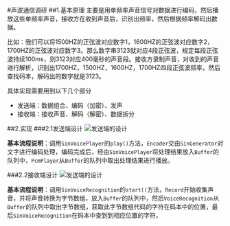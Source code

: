 #声波通信调研
##1.基本原理
主要是用单频率声音信号对数据进行编码，然后播放这些单频率声音，接收方在收到声音后，识别出频率，然后根据频率解码出数据。

比如：我们可以将1500HZ的正弦波对应数字1，1600HZ的正弦波对应数字2，1700HZ的正弦波对应数字3。那么数字串3123就对应4段正弦波，规定每段正弦波持续100ms，则3123对应400毫秒的声音段。接收方录制声音，对收到的声音进行解析，识别出1700HZ，1500HZ，1600HZ，1700HZ四段正弦波频率，然后查找码本，解码出的数字就是3123。

具体实现需要用到以下几个部分

- 发送端：数据组合、编码（加密）、发声
- 接收端：接收声音、解码（解密）、数据拆分

##2.实现
###2.1发送端设计
![发送端的设计](doc/design/SinVoicePlayer.PNG)

**基本流程说明**：调用`SinVoicePlayer`的`play()`方法，`Encoder`交由`SinGenerator`对文字进行编码处理，编码完成后，经由`SinVoicePlayer`将处理结果放入`Buffer`的队列中，`PcmPlayer`从`Buffer`的队列中取出处理结果进行播放。

###2.2接收端设计
![发送端的设计](doc/design/SinVoiceRecognition.PNG)

**基本流程说明**：调用`SinVoiceRecognition`的`start()`方法，`Record`开始收集声音，并将声音转换为字节数组，放入`Buffer`的队列中，然后`VoiceRecognition`从`Buffer`的队列中取出字节数组，获取此字节数组代码的字符在码本中的位置，最后`SinVoiceRecognition`在码本中查到到相应位置的字符。